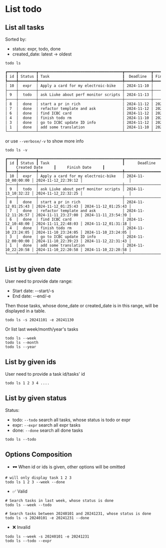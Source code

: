 # List todo

## List all tasks

Sorted by:

- status: expr, todo, done
- created_date: latest -> oldest

```shell
todo ls
```

```txt
┏━━━━┳━━━━━━━━┳━━━━━━━━━━━━━━━━━━━━━━━━━━━━━━━━━━━━━━┳━━━━━━━━━━━━┳━━━━━━━━━━━━━┓
┃ id ┃ Status ┃ Task                                 ┃  Deadline  ┃ Finish Date ┃
┡━━━━╇━━━━━━━━╇━━━━━━━━━━━━━━━━━━━━━━━━━━━━━━━━━━━━━━╇━━━━━━━━━━━━╇━━━━━━━━━━━━━┩
│ 10 │  expr  │ Apply a card for my electroic-bike   │ 2024-11-10 │      /      │
├────┼────────┼──────────────────────────────────────┼────────────┼─────────────┤
│ 9  │  todo  │ ask Liuke about perf monitor scripts │ 2024-11-13 │      /      │
├────┼────────┼──────────────────────────────────────┼────────────┼─────────────┤
│ 8  │  done  │ start a pr in rich                   │ 2024-11-12 │ 2024-11-12  │
│ 7  │  done  │ refactor template and ask            │ 2024-11-12 │ 2024-11-11  │
│ 6  │  done  │ find ICBC card                       │ 2024-11-12 │ 2024-11-12  │
│ 4  │  done  │ finish todo rm                       │ 2024-11-10 │ 2024-11-10  │
│ 3  │  done  │ go to ICBC update ID info            │ 2024-11-12 │ 2024-11-12  │
│ 1  │  done  │ add some translation                 │ 2024-11-10 │ 2024-11-10  │
└────┴────────┴──────────────────────────────────────┴────────────┴─────────────┘
```

or use `--verbose/-v` to show more info

```shell
todo ls -v
```

```
┏━━━━┳━━━━━━━━┳━━━━━━━━━━━━━━━━━━━━━━━━━━━━━━━━━━━━━━┳━━━━━━━━━━━━━━━━━━━━━┳━━━━━━━━━━━━━━━━━━━━━┳━━━━━━━━━━━━━━━━━━━━━┓
┃ id ┃ Status ┃ Task                                 ┃      Deadline       ┃    Created Date     ┃     Finish Date     ┃
┡━━━━╇━━━━━━━━╇━━━━━━━━━━━━━━━━━━━━━━━━━━━━━━━━━━━━━━╇━━━━━━━━━━━━━━━━━━━━━╇━━━━━━━━━━━━━━━━━━━━━╇━━━━━━━━━━━━━━━━━━━━━┩
│ 10 │  expr  │ Apply a card for my electroic-bike   │ 2024-11-10_00:00:00 │ 2024-11-12_22:39:12 │                     │
├────┼────────┼──────────────────────────────────────┼─────────────────────┼─────────────────────┼─────────────────────┤
│ 9  │  todo  │ ask Liuke about perf monitor scripts │ 2024-11-13_10:32:22 │ 2024-11-12_22:32:25 │                     │
├────┼────────┼──────────────────────────────────────┼─────────────────────┼─────────────────────┼─────────────────────┤
│ 8  │  done  │ start a pr in rich                   │ 2024-11-12_01:25:43 │ 2024-11-12_01:25:43 │ 2024-11-12_01:25:43 │
│ 7  │  done  │ refactor template and ask            │ 2024-11-12_11:26:57 │ 2024-11-11_23:27:00 │ 2024-11-11_23:54:39 │
│ 6  │  done  │ find ICBC card                       │ 2024-11-12_10:48:00 │ 2024-11-11_22:48:03 │ 2024-11-12_01:31:18 │
│ 4  │  done  │ finish todo rm                       │ 2024-11-10_23:24:05 │ 2024-11-10_23:24:05 │ 2024-11-10_23:24:05 │
│ 3  │  done  │ go to ICBC update ID info            │ 2024-11-12_00:00:00 │ 2024-11-10_22:39:23 │ 2024-11-12_22:31:43 │
│ 1  │  done  │ add some translation                 │ 2024-11-10_22:20:58 │ 2024-11-10_22:20:58 │ 2024-11-10_22:20:58 │
└────┴────────┴──────────────────────────────────────┴─────────────────────┴─────────────────────┴─────────────────────┘
```

## List by given date

User need to provide date range:

- Start date: --start/-s
- End date: --end/-e

Then those tasks, whose done_date or created_date is in this range, will be displayed in a table.

```shell
todo ls -s 20241101 -e 20241130
```

Or list last week/month/year's tasks

```
todo ls --week
todo ls --month
todo ls --year
```


## List by given ids

User need to provide a task id/tasks' id

```shell
todo ls 1 2 3 4 ....
```

## List by given status

Status:

- todo: `--todo` search all tasks, whose status is todo or expr
- expr: `--expr` search all expr tasks
- done: `--done` search all done tasks


```
todo ls --todo
```

## Options Composition

- 🕶 When id or ids is given, other options will be omitted

```shell
# will only display task 1 2 3
todo ls 1 2 3 --week --done
```

- ✅ Valid

```shell
# Search tasks in last week, whose status is done
todo ls --week --todo

# Search tasks between 20240101 and 20241231, whose status is done
todo ls -s 20240101 -e 20241231 --done
```

- ❌ Invalid

```shell
todo ls --week -s 20240101 -e 20241231
todo ls --todo --expr
```